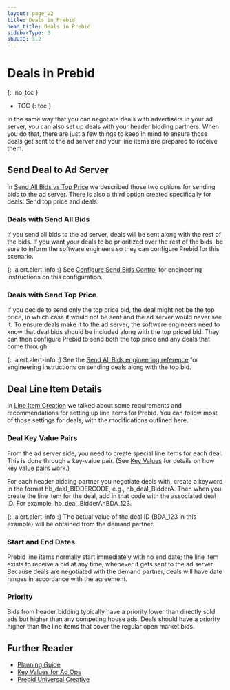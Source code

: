```yaml
---
layout: page_v2
title: Deals in Prebid
head_title: Deals in Prebid
sidebarType: 3
sbUUID: 3.2
---
```


# Deals in Prebid

{: .no_toc }

* TOC
{: toc }

In the same way that you can negotiate deals with advertisers in your ad server, you can also set up deals with your header bidding partners. When you do that, there are just a few things to keep in mind to ensure those deals get sent to the ad server and your line items are prepared to receive them.

## Send Deal to Ad Server

In [Send All Bids vs Top Price](/adops/send-all-vs-top-price.html) we described those two options for sending bids to the ad server. There is also a third option created specifically for deals: Send top price and deals.

### Deals with Send All Bids

If you send all bids to the ad server, deals will be sent along with the rest of the bids. If you want your deals to be prioritized over the rest of the bids, be sure to inform the software engineers so they can configure Prebid for this scenario.

{: .alert.alert-info :}
See [Configure Send Bids Control](/dev-docs/publisher-api-reference/setConfig.html#configure-send-bids-control) for engineering instructions on this configuration.

### Deals with Send Top Price

If you decide to send only the top price bid, the deal might not be the top price, in which case it would not be sent and the ad server would never see it. To ensure deals make it to the ad server, the software engineers need to know that deal bids should be included along with the top priced bid. They can then configure Prebid to send both the top price and any deals that come through.

{: .alert.alert-info :}
See the  [Send All Bids engineering reference](/dev-docs/publisher-api-reference/setConfig.html#setConfig-Send-All-Bids) for engineering instructions on sending deals along with the top bid.

## Deal Line Item Details

In [Line Item Creation](/adops/line-item-creation.html) we talked about some requirements and recommendations for setting up line items for Prebid. You can follow most of those settings for deals, with the modifications outlined here.

### Deal Key Value Pairs

From the ad server side, you need to create special line items for each deal. This is done through a key-value pair. (See [Key Values](/adops/key-values.html) for details on how key value pairs work.)

For each header bidding partner you negotiate deals with, create a keyword in the format hb_deal_BIDDERCODE, e.g., hb_deal_BidderA. Then when you create the line item for the deal, add in that code with the associated deal ID. For example, hb_deal_BidderA=BDA_123.

{: .alert.alert-info :}
The actual value of the deal ID (BDA_123 in this example) will be obtained from the demand partner.

### Start and End Dates

Prebid line items normally start immediately with no end date; the line item exists to receive a bid at any time, whenever it gets sent to the ad server. Because deals are negotiated with the demand partner, deals will have date ranges in accordance with the agreement.

### Priority

Bids from header bidding typically have a priority lower than directly sold ads but higher than any competing house ads. Deals should have a priority higher than the line items that cover the regular open market bids.

## Further Reader

* [Planning Guide](/adops/adops-planning-guide.html)
* [Key Values for Ad Ops](/adops/key-values.html)
* [Prebid Universal Creative](/overview/prebid-universal-creative.html)
